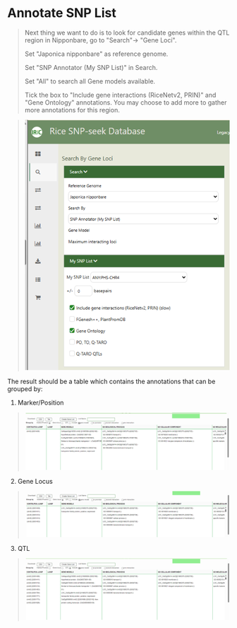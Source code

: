 # Annotate SNP List

> Next thing we want to do is to look for candidate genes within the QTL
> region in Nipponbare, go to "Search"-\> "Gene Loci".
>
> Set "Japonica nipponbare" as reference genome.
>
> Set "SNP Annotator (My SNP List)" in Search.
>
> Set "All" to search all Gene models available.
>
> Tick the box to "Include gene interactions (RiceNetv2, PRIN)" and
> "Gene Ontology" annotations. You may choose to add more to gather more
> annotations for this region.

> ![](img/image15.png)
<!-- <img src="img/image15.png"
style="width:3.59497in;height:4.54688in" /> -->

The result should be a table which contains the annotations that can be
grouped by:

1.  Marker/Position

> ![](img/image16.png)
<!-- <img src="img/image16.png"
style="width:6.5in;height:1.81944in" /> -->

2.  Gene Locus

> ![](img/image17.png)
<!-- <img src="img/image17.png"
style="width:6.5in;height:1.44444in" /> -->

3.  QTL

> ![](img/image18.png)
<!-- <img src="img/image18.png"
> style="width:6.5in;height:1.95833in" /> -->
